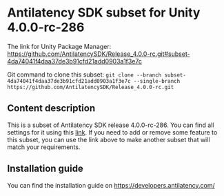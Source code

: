 # Antilatency SDK subset for Unity 4.0.0-rc-286

The link for Unity Package Manager: https://github.com/AntilatencySDK/Release_4.0.0-rc.git#subset-4da74041f4daa37de3b91cfd21add0903a1f3e7c

Git command to clone this subset: `git clone --branch subset-4da74041f4daa37de3b91cfd21add0903a1f3e7c --single-branch https://github.com/AntilatencySDK/Release_4.0.0-rc.git`

## Content description

This is a subset of Antilatency SDK release 4.0.0-rc-286. You can find all settings for it using this [link](https://next1.developers.antilatency.com/Sdk/Configurator_en.html#{"Libraries":{"AltEnvironmentAdditionalMarkers":true,"AltEnvironmentArbitrary2D":true,"AltEnvironmentHorizontalGrid":true,"AltEnvironmentPillars":true,"AltEnvironmentSelector":true,"AltTracking":true,"Bracer":true,"DeviceNetwork":true,"HardwareExtensionInterface":true,"IllumetryDisplay":true,"RadioMetrics":true,"StereoGlasses":true,"StorageClient":true,"TrackingAlignment":true},"OS":{"Android":{"aar":true},"Linux":{"x86_64":true},"WindowsDesktop":{"x64":true,"x86":true},"WindowsUWP":{"arm64-v8a":true,"armeabi-v7a":true,"x64":true}},"Release":"4.0.0-rc","Target":"Unity","TargetSettings":{"Components":{"AltEnvironmentComponents":true,"AltTrackingComponents":true,"BracerComponents":true,"DeviceNetworkComponents":true,"StorageClientComponents":true},"MathTypes":"UnityEngine.Math","UnityComponents":true,"UnityVersion":"2019.x"}}). If you need to add or remove some feature to this subset, you can use the link above to make another subset that will match your requirements.

## Installation guide

You can find the installation guide on https://developers.antilatency.com/